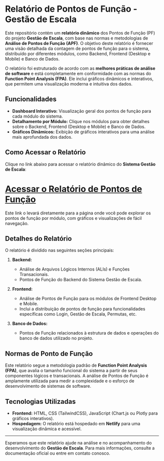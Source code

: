 # Relatório de Pontos de Função - Gestão de Escala

Este repositório contém um **relatório dinâmico** dos Pontos de Função (PF) do projeto **Gestão de Escala**, com base nas normas e metodologias de **Análise de Pontos de Função (APF)**. O objetivo deste relatório é fornecer uma visão detalhada da contagem de pontos de função para o sistema, distribuído por diferentes módulos, como Backend, Frontend (Desktop e Mobile) e Banco de Dados.

O relatório foi estruturado de acordo com as **melhores práticas de análise de software** e está completamente em conformidade com as normas do **Function Point Analysis (FPA)**. Ele inclui gráficos dinâmicos e interativos, que permitem uma visualização moderna e intuitiva dos dados.

## Funcionalidades

- **Dashboard Interativo:** Visualização geral dos pontos de função para cada módulo do sistema.
- **Detalhamento por Módulo:** Clique nos módulos para obter detalhes sobre o Backend, Frontend (Desktop e Mobile) e Banco de Dados.
- **Gráficos Dinâmicos:** Exibição de gráficos interativos para uma análise mais aprofundada dos dados.

## Como Acessar o Relatório

Clique no link abaixo para acessar o relatório dinâmico do **Sistema Gestão de Escala**:

# **[Acessar o Relatório de Pontos de Função](https://relatorio-pf.netlify.app/#dashboard)**

Este link o levará diretamente para a página onde você pode explorar os pontos de função por módulo, com gráficos e visualizações de fácil navegação.

## Detalhes do Relatório

O relatório é dividido nas seguintes seções principais:

1. **Backend:**
   - Análise de Arquivos Lógicos Internos (ALIs) e Funções Transacionais.
   - Pontos de Função do Backend do Sistema Gestão de Escala.

2. **Frontend:**
   - Análise de Pontos de Função para os módulos de Frontend Desktop e Mobile.
   - Inclui a distribuição de pontos de função para funcionalidades específicas como Login, Gestão de Escala, Permutas, etc.

3. **Banco de Dados:**
   - Pontos de Função relacionados à estrutura de dados e operações do banco de dados utilizado no projeto.

## Normas de Ponto de Função

Este relatório segue a metodologia padrão de **Function Point Analysis (FPA)**, que avalia o tamanho funcional do sistema a partir de seus componentes lógicos e transacionais. A análise de Pontos de Função é amplamente utilizada para medir a complexidade e o esforço de desenvolvimento de sistemas de software.

## Tecnologias Utilizadas

- **Frontend:** HTML, CSS (TailwindCSS), JavaScript (Chart.js ou Plotly para gráficos interativos).
- **Hospedagem:** O relatório está hospedado em **Netlify** para uma visualização dinâmica e acessível.

---

Esperamos que este relatório ajude na análise e no acompanhamento do desenvolvimento do **Gestão de Escala**. Para mais informações, consulte a documentação oficial ou entre em contato conosco.
